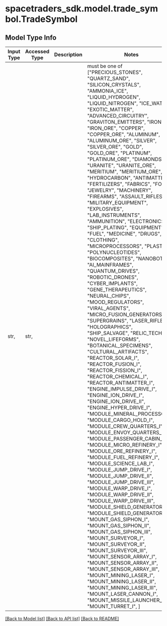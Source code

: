 # spacetraders_sdk.model.trade_symbol.TradeSymbol

## Model Type Info
Input Type | Accessed Type | Description | Notes
------------ | ------------- | ------------- | -------------
str,  | str,  |  | must be one of ["PRECIOUS_STONES", "QUARTZ_SAND", "SILICON_CRYSTALS", "AMMONIA_ICE", "LIQUID_HYDROGEN", "LIQUID_NITROGEN", "ICE_WATER", "EXOTIC_MATTER", "ADVANCED_CIRCUITRY", "GRAVITON_EMITTERS", "IRON", "IRON_ORE", "COPPER", "COPPER_ORE", "ALUMINUM", "ALUMINUM_ORE", "SILVER", "SILVER_ORE", "GOLD", "GOLD_ORE", "PLATINUM", "PLATINUM_ORE", "DIAMONDS", "URANITE", "URANITE_ORE", "MERITIUM", "MERITIUM_ORE", "HYDROCARBON", "ANTIMATTER", "FERTILIZERS", "FABRICS", "FOOD", "JEWELRY", "MACHINERY", "FIREARMS", "ASSAULT_RIFLES", "MILITARY_EQUIPMENT", "EXPLOSIVES", "LAB_INSTRUMENTS", "AMMUNITION", "ELECTRONICS", "SHIP_PLATING", "EQUIPMENT", "FUEL", "MEDICINE", "DRUGS", "CLOTHING", "MICROPROCESSORS", "PLASTICS", "POLYNUCLEOTIDES", "BIOCOMPOSITES", "NANOBOTS", "AI_MAINFRAMES", "QUANTUM_DRIVES", "ROBOTIC_DRONES", "CYBER_IMPLANTS", "GENE_THERAPEUTICS", "NEURAL_CHIPS", "MOOD_REGULATORS", "VIRAL_AGENTS", "MICRO_FUSION_GENERATORS", "SUPERGRAINS", "LASER_RIFLES", "HOLOGRAPHICS", "SHIP_SALVAGE", "RELIC_TECH", "NOVEL_LIFEFORMS", "BOTANICAL_SPECIMENS", "CULTURAL_ARTIFACTS", "REACTOR_SOLAR_I", "REACTOR_FUSION_I", "REACTOR_FISSION_I", "REACTOR_CHEMICAL_I", "REACTOR_ANTIMATTER_I", "ENGINE_IMPULSE_DRIVE_I", "ENGINE_ION_DRIVE_I", "ENGINE_ION_DRIVE_II", "ENGINE_HYPER_DRIVE_I", "MODULE_MINERAL_PROCESSOR_I", "MODULE_CARGO_HOLD_I", "MODULE_CREW_QUARTERS_I", "MODULE_ENVOY_QUARTERS_I", "MODULE_PASSENGER_CABIN_I", "MODULE_MICRO_REFINERY_I", "MODULE_ORE_REFINERY_I", "MODULE_FUEL_REFINERY_I", "MODULE_SCIENCE_LAB_I", "MODULE_JUMP_DRIVE_I", "MODULE_JUMP_DRIVE_II", "MODULE_JUMP_DRIVE_III", "MODULE_WARP_DRIVE_I", "MODULE_WARP_DRIVE_II", "MODULE_WARP_DRIVE_III", "MODULE_SHIELD_GENERATOR_I", "MODULE_SHIELD_GENERATOR_II", "MOUNT_GAS_SIPHON_I", "MOUNT_GAS_SIPHON_II", "MOUNT_GAS_SIPHON_III", "MOUNT_SURVEYOR_I", "MOUNT_SURVEYOR_II", "MOUNT_SURVEYOR_III", "MOUNT_SENSOR_ARRAY_I", "MOUNT_SENSOR_ARRAY_II", "MOUNT_SENSOR_ARRAY_III", "MOUNT_MINING_LASER_I", "MOUNT_MINING_LASER_II", "MOUNT_MINING_LASER_III", "MOUNT_LASER_CANNON_I", "MOUNT_MISSILE_LAUNCHER_I", "MOUNT_TURRET_I", ] 

[[Back to Model list]](../../README.md#documentation-for-models) [[Back to API list]](../../README.md#documentation-for-api-endpoints) [[Back to README]](../../README.md)

